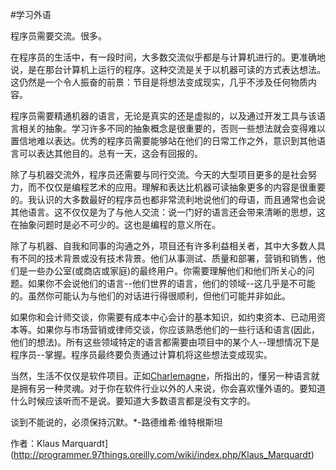 #学习外语

程序员需要交流。很多。

在程序员的生活中，有一段时间，大多数交流似乎都是与计算机进行的。更准确地说，是在那台计算机上运行的程序。这种交流是关于以机器可读的方式表达想法。这仍然是一个令人振奋的前景：节目是将想法变成现实，几乎不涉及任何物质内容。

程序员需要精通机器的语言，无论是真实的还是虚拟的，以及通过开发工具与该语言相关的抽象。学习许多不同的抽象概念是很重要的，否则一些想法就会变得难以置信地难以表达。优秀的程序员需要能够站在他们的日常工作之外，意识到其他语言可以表达其他目的。总有一天，这会有回报的。

除了与机器交流外，程序员还需要与同行交流。今天的大型项目更多的是社会努力，而不仅仅是编程艺术的应用。理解和表达比机器可读抽象更多的内容是很重要的。我认识的大多数最好的程序员也都非常流利地说他们的母语，而且通常也会说其他语言。这不仅仅是为了与他人交流：说一门好的语言还会带来清晰的思想，这在抽象问题时是必不可少的。这也是编程的意义所在。

除了与机器、自我和同事的沟通之外，项目还有许多利益相关者，其中大多数人具有不同的技术背景或没有技术背景。他们从事测试、质量和部署，营销和销售，他们是一些办公室(或商店或家庭)的最终用户。你需要理解他们和他们所关心的问题。如果你不会说他们的语言--他们世界的语言，他们的领域--这几乎是不可能的。虽然你可能认为与他们的对话进行得很顺利，但他们可能并非如此。

如果你和会计师交谈，你需要有成本中心会计的基本知识，如约束资本、已动用资本等。如果你与市场营销或律师交谈，你应该熟悉他们的一些行话和语言(因此，他们的想法)。所有这些领域特定的语言都需要由项目中的某个人--理想情况下是程序员--掌握。程序员最终要负责通过计算机将这些想法变成现实。

当然，生活不仅仅是软件项目。正如[Charlemagne](http://en.wikipedia.org/wiki/Charlemagne)，所指出的，懂另一种语言就是拥有另一种灵魂。对于你在软件行业以外的人来说，你会喜欢懂外语的。要知道什么时候应该听而不是说。要知道大多数语言都是没有文字的。

谈到不能说的，必须保持沉默。*-路德维希·维特根斯坦

作者：Klaus Marquardt](http://programmer.97things.oreilly.com/wiki/index.php/Klaus_Marquardt)
